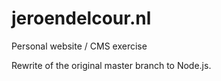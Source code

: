 # jeroendelcour.nl
Personal website / CMS exercise

Rewrite of the original master branch to Node.js.
